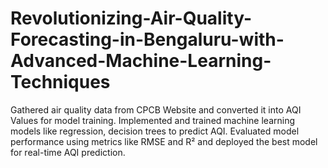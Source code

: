 # Revolutionizing-Air-Quality-Forecasting-in-Bengaluru-with-Advanced-Machine-Learning-Techniques
Gathered air quality data from CPCB Website and converted it into AQI Values for model training. Implemented and trained machine learning models like regression, decision trees to predict AQI. Evaluated model performance using metrics like RMSE and R² and deployed the best model for real-time AQI prediction.
